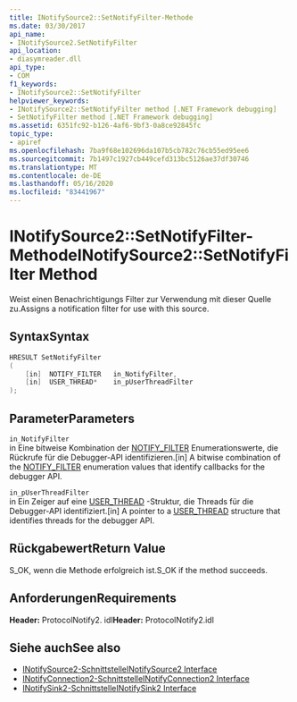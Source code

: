 ```yaml
---
title: INotifySource2::SetNotifyFilter-Methode
ms.date: 03/30/2017
api_name:
- INotifySource2.SetNotifyFilter
api_location:
- diasymreader.dll
api_type:
- COM
f1_keywords:
- INotifySource2::SetNotifyFilter
helpviewer_keywords:
- INotifySource2::SetNotifyFilter method [.NET Framework debugging]
- SetNotifyFilter method [.NET Framework debugging]
ms.assetid: 6351fc92-b126-4af6-9bf3-0a8ce92845fc
topic_type:
- apiref
ms.openlocfilehash: 7ba9f68e102696da107b5cb782c76cb55ed95ee6
ms.sourcegitcommit: 7b1497c1927cb449cefd313bc5126ae37df30746
ms.translationtype: MT
ms.contentlocale: de-DE
ms.lasthandoff: 05/16/2020
ms.locfileid: "83441967"
---
```

# <a name="inotifysource2setnotifyfilter-method"></a><span data-ttu-id="b4c88-102">INotifySource2::SetNotifyFilter-Methode</span><span class="sxs-lookup"><span data-stu-id="b4c88-102">INotifySource2::SetNotifyFilter Method</span></span>
<span data-ttu-id="b4c88-103">Weist einen Benachrichtigungs Filter zur Verwendung mit dieser Quelle zu.</span><span class="sxs-lookup"><span data-stu-id="b4c88-103">Assigns a notification filter for use with this source.</span></span>  
  
## <a name="syntax"></a><span data-ttu-id="b4c88-104">Syntax</span><span class="sxs-lookup"><span data-stu-id="b4c88-104">Syntax</span></span>  
  
```cpp  
HRESULT SetNotifyFilter  
(  
    [in]  NOTIFY_FILTER   in_NotifyFilter,  
    [in]  USER_THREAD*    in_pUserThreadFilter  
);  
```  
  
## <a name="parameters"></a><span data-ttu-id="b4c88-105">Parameter</span><span class="sxs-lookup"><span data-stu-id="b4c88-105">Parameters</span></span>  
 `in_NotifyFilter`  
 <span data-ttu-id="b4c88-106">in Eine bitweise Kombination der [NOTIFY_FILTER](notify-filter-enumeration.md) Enumerationswerte, die Rückrufe für die Debugger-API identifizieren.</span><span class="sxs-lookup"><span data-stu-id="b4c88-106">[in] A bitwise combination of the [NOTIFY_FILTER](notify-filter-enumeration.md) enumeration values that identify callbacks for the debugger API.</span></span>  
  
 `in_pUserThreadFilter`  
 <span data-ttu-id="b4c88-107">in Ein Zeiger auf eine [USER_THREAD](user-thread-structure.md) -Struktur, die Threads für die Debugger-API identifiziert.</span><span class="sxs-lookup"><span data-stu-id="b4c88-107">[in] A pointer to a [USER_THREAD](user-thread-structure.md) structure that identifies threads for the debugger API.</span></span>  
  
## <a name="return-value"></a><span data-ttu-id="b4c88-108">Rückgabewert</span><span class="sxs-lookup"><span data-stu-id="b4c88-108">Return Value</span></span>  
 <span data-ttu-id="b4c88-109">S_OK, wenn die Methode erfolgreich ist.</span><span class="sxs-lookup"><span data-stu-id="b4c88-109">S_OK if the method succeeds.</span></span>  
  
## <a name="requirements"></a><span data-ttu-id="b4c88-110">Anforderungen</span><span class="sxs-lookup"><span data-stu-id="b4c88-110">Requirements</span></span>  
 <span data-ttu-id="b4c88-111">**Header:** ProtocolNotify2. idl</span><span class="sxs-lookup"><span data-stu-id="b4c88-111">**Header:** ProtocolNotify2.idl</span></span>  
  
## <a name="see-also"></a><span data-ttu-id="b4c88-112">Siehe auch</span><span class="sxs-lookup"><span data-stu-id="b4c88-112">See also</span></span>

- [<span data-ttu-id="b4c88-113">INotifySource2-Schnittstelle</span><span class="sxs-lookup"><span data-stu-id="b4c88-113">INotifySource2 Interface</span></span>](inotifysource2-interface.md)
- [<span data-ttu-id="b4c88-114">INotifyConnection2-Schnittstelle</span><span class="sxs-lookup"><span data-stu-id="b4c88-114">INotifyConnection2 Interface</span></span>](inotifyconnection2-interface.md)
- [<span data-ttu-id="b4c88-115">INotifySink2-Schnittstelle</span><span class="sxs-lookup"><span data-stu-id="b4c88-115">INotifySink2 Interface</span></span>](inotifysink2-interface.md)
